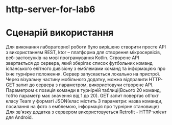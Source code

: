 # http-server-for-lab6
# Сценарій використання
Для виконання лабораторної роботи було вирішено створити просте API з використанням REST, ktor – платформа для створення мікросервісів, веб-застосунків на мові програмування Kotlin.
Створене API звертається до сервера, який зберігає список футбольних команд іспанського елітного дивізіону з емблемами команд та інформацією про їхнє турнірне положення. Сервер запускається локально на пристрої. 
Через візуальну частину мобільного додатку, можна відправити HTTP-GET запит до сервера з параметром, використовучи створене API. Параметром є позиція команди в турнірній таблиці(Всього 20 команд, тобто параметр має значення від 1 до 20). GET запит повертає об'єкт класу Team у форматі JSON(клас містить 3 параметри: назва команди, посилання на фото з емблемою, інформація про турнірне становище)
Для зв'язку додатка з сервером використовується Retrofit - HTTP-клієнт для Android. 
